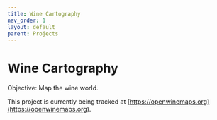 ```yaml
---
title: Wine Cartography
nav_order: 1
layout: default
parent: Projects
---
```


# Wine Cartography

Objective: Map the wine world.

This project is currently being tracked at [https://openwinemaps.org](https://openwinemaps.org).